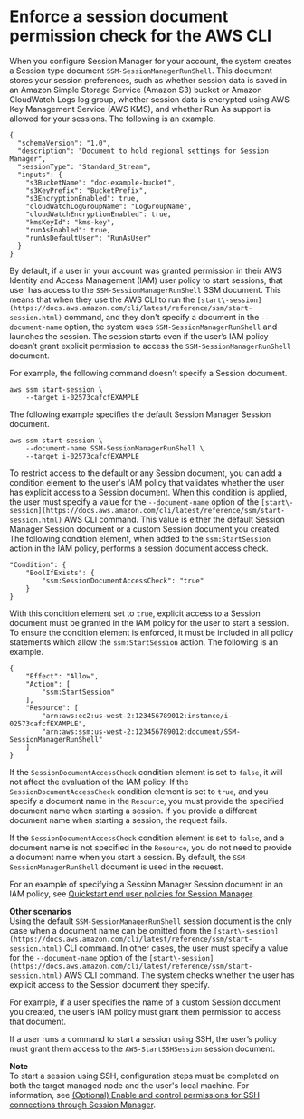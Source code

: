 # Enforce a session document permission check for the AWS CLI<a name="getting-started-sessiondocumentaccesscheck"></a>

When you configure Session Manager for your account, the system creates a Session type document `SSM-SessionManagerRunShell`\. This document stores your session preferences, such as whether session data is saved in an Amazon Simple Storage Service \(Amazon S3\) bucket or Amazon CloudWatch Logs log group, whether session data is encrypted using AWS Key Management Service \(AWS KMS\), and whether Run As support is allowed for your sessions\. The following is an example\.

```
{
  "schemaVersion": "1.0",
  "description": "Document to hold regional settings for Session Manager",
  "sessionType": "Standard_Stream",
  "inputs": {
    "s3BucketName": "doc-example-bucket",
    "s3KeyPrefix": "BucketPrefix",
    "s3EncryptionEnabled": true,
    "cloudWatchLogGroupName": "LogGroupName",
    "cloudWatchEncryptionEnabled": true,
    "kmsKeyId": "kms-key",
    "runAsEnabled": true,
    "runAsDefaultUser": "RunAsUser"
  }
}
```

By default, if a user in your account was granted permission in their AWS Identity and Access Management \(IAM\) user policy to start sessions, that user has access to the `SSM-SessionManagerRunShell` SSM document\. This means that when they use the AWS CLI to run the `[start\-session](https://docs.aws.amazon.com/cli/latest/reference/ssm/start-session.html)` command, and they don't specify a document in the `--document-name` option, the system uses `SSM-SessionManagerRunShell` and launches the session\. The session starts even if the user’s IAM policy doesn’t grant explicit permission to access the `SSM-SessionManagerRunShell` document\.

For example, the following command doesn’t specify a Session document\.

```
aws ssm start-session \
    --target i-02573cafcfEXAMPLE
```

The following example specifies the default Session Manager Session document\.

```
aws ssm start-session \
    --document-name SSM-SessionManagerRunShell \
    --target i-02573cafcfEXAMPLE
```

To restrict access to the default or any Session document, you can add a condition element to the user's IAM policy that validates whether the user has explicit access to a Session document\. When this condition is applied, the user must specify a value for the `--document-name` option of the `[start\-session](https://docs.aws.amazon.com/cli/latest/reference/ssm/start-session.html)` AWS CLI command\. This value is either the default Session Manager Session document or a custom Session document you created\. The following condition element, when added to the `ssm:StartSession` action in the IAM policy, performs a session document access check\.

```
"Condition": {
    "BoolIfExists": {
        "ssm:SessionDocumentAccessCheck": "true"
    }
}
```

With this condition element set to `true`, explicit access to a Session document must be granted in the IAM policy for the user to start a session\. To ensure the condition element is enforced, it must be included in all policy statements which allow the `ssm:StartSession` action\. The following is an example\.

```
{
    "Effect": "Allow",
    "Action": [
        "ssm:StartSession"
    ],
    "Resource": [
        "arn:aws:ec2:us-west-2:123456789012:instance/i-02573cafcfEXAMPLE",
        "arn:aws:ssm:us-west-2:123456789012:document/SSM-SessionManagerRunShell"
    ] 
}
```

If the `SessionDocumentAccessCheck` condition element is set to `false`, it will not affect the evaluation of the IAM policy\. If the `SessionDocumentAccessCheck` condition element is set to `true`, and you specify a document name in the `Resource`, you must provide the specified document name when starting a session\. If you provide a different document name when starting a session, the request fails\.

If the `SessionDocumentAccessCheck` condition element is set to `false`, and a document name is not specified in the `Resource`, you do not need to provide a document name when you start a session\. By default, the `SSM-SessionManagerRunShell` document is used in the request\.

For an example of specifying a Session Manager Session document in an IAM policy, see [Quickstart end user policies for Session Manager](getting-started-restrict-access-quickstart.md#restrict-access-quickstart-end-user)\.

**Other scenarios**  
Using the default `SSM-SessionManagerRunShell` session document is the only case when a document name can be omitted from the `[start\-session](https://docs.aws.amazon.com/cli/latest/reference/ssm/start-session.html)` CLI command\. In other cases, the user must specify a value for the `--document-name` option of the `[start\-session](https://docs.aws.amazon.com/cli/latest/reference/ssm/start-session.html)` AWS CLI command\. The system checks whether the user has explicit access to the Session document they specify\.

For example, if a user specifies the name of a custom Session document you created, the user’s IAM policy must grant them permission to access that document\. 

If a user runs a command to start a session using SSH, the user’s policy must grant them access to the `AWS-StartSSHSession` session document\. 

**Note**  
To start a session using SSH, configuration steps must be completed on both the target managed node and the user's local machine\. For information, see [\(Optional\) Enable and control permissions for SSH connections through Session Manager](session-manager-getting-started-enable-ssh-connections.md)\.